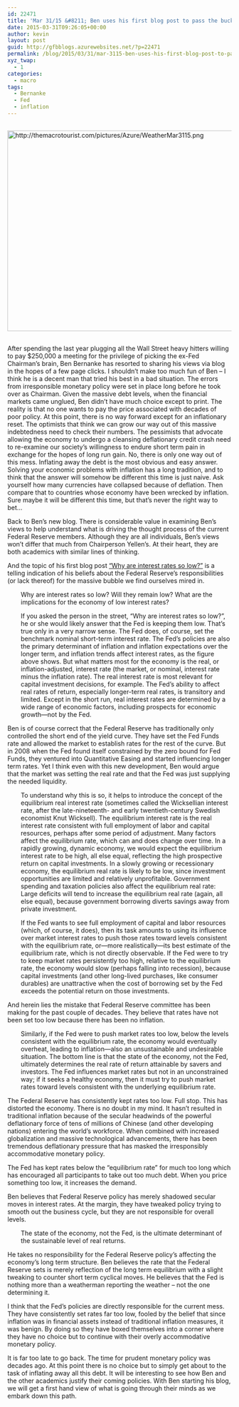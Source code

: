 ```yaml
---
id: 22471
title: 'Mar 31/15 &#8211; Ben uses his first blog post to pass the buck'
date: 2015-03-31T09:26:05+00:00
author: kevin
layout: post
guid: http://gfbblogs.azurewebsites.net/?p=22471
permalink: /blog/2015/03/31/mar-3115-ben-uses-his-first-blog-post-to-pass-the-buck/
xyz_twap:
  - 1
categories:
  - macro
tags:
  - Bernanke
  - Fed
  - inflation
---
```


  <img src="http://themacrotourist.com/pictures/Azure/WeatherMar3115.png" style="margin:30px auto;display:block;" alt="http://themacrotourist.com/pictures/Azure/WeatherMar3115.png" width="600" height="450">

After spending the last year plugging all the Wall Street heavy hitters willing to pay $250,000 a meeting for the privilege of picking the ex-Fed Chairman&#8217;s brain, Ben Bernanke has resorted to sharing his views via blog in the hopes of a few page clicks. I shouldn&#8217;t make too much fun of Ben &#8211; I think he is a decent man that tried his best in a bad situation. The errors from irresponsible monetary policy were set in place long before he took over as Chairman. Given the massive debt levels, when the financial markets came unglued, Ben didn&#8217;t have much choice except to print. The reality is that no one wants to pay the price associated with decades of poor policy. At this point, there is no way forward except for an inflationary reset. The optimists that think we can grow our way out of this massive indebtedness need to check their numbers. The pessimists that advocate allowing the economy to undergo a cleansing deflationary credit crash need to re-examine our society&#8217;s willingness to endure short term pain in exchange for the hopes of long run gain. No, there is only one way out of this mess. Inflating away the debt is the most obvious and easy answer. Solving your economic problems with inflation has a long tradition, and to think that the answer will somehow be different this time is just naive. Ask yourself how many currencies have collapsed because of deflation. Then compare that to countries whose economy have been wrecked by inflation. Sure maybe it will be different this time, but that&#8217;s never the right way to bet&#8230;

Back to Ben&#8217;s new blog. There is considerable value in examining Ben&#8217;s views to help understand what is driving the thought process of the current Federal Reserve members. Although they are all individuals, Ben&#8217;s views won&#8217;t differ that much from Chairperson Yellen&#8217;s. At their heart, they are both academics with similar lines of thinking.

And the topic of his first blog post [&#8220;Why are interest rates so low?&#8221;](http://www.brookings.edu/blogs/ben-bernanke/posts/2015/03/30-why-interest-rates-so-low) is a telling indication of his beliefs about the Federal Reserve&#8217;s responsibilities (or lack thereof) for the massive bubble we find ourselves mired in. 

<p style="padding-left: 30px;">
  Why are interest rates so low? Will they remain low? What are the implications for the economy of low interest rates?
</p>

<p style="padding-left: 30px;">
  If you asked the person in the street, “Why are interest rates so low?”, he or she would likely answer that the Fed is keeping them low. That’s true only in a very narrow sense. The Fed does, of course, set the benchmark nominal short-term interest rate. The Fed’s policies are also the primary determinant of inflation and inflation expectations over the longer term, and inflation trends affect interest rates, as the figure above shows. But what matters most for the economy is the real, or inflation-adjusted, interest rate (the market, or nominal, interest rate minus the inflation rate). The real interest rate is most relevant for capital investment decisions, for example. The Fed’s ability to affect real rates of return, especially longer-term real rates, is transitory and limited. Except in the short run, real interest rates are determined by a wide range of economic factors, including prospects for economic growth—not by the Fed.
</p>

Ben is of course correct that the Federal Reserve has traditionally only controlled the short end of the yield curve. They have set the Fed Funds rate and allowed the market to establish rates for the rest of the curve. But in 2008 when the Fed found itself constrained by the zero bound for Fed Funds, they ventured into Quantitative Easing and started influencing longer term rates. Yet I think even with this new development, Ben would argue that the market was setting the real rate and that the Fed was just supplying the needed liquidity.

<p style="padding-left: 30px;">
  To understand why this is so, it helps to introduce the concept of the equilibrium real interest rate (sometimes called the Wicksellian interest rate, after the late-nineteenth- and early twentieth-century Swedish economist Knut Wicksell). The equilibrium interest rate is the real interest rate consistent with full employment of labor and capital resources, perhaps after some period of adjustment. Many factors affect the equilibrium rate, which can and does change over time. In a rapidly growing, dynamic economy, we would expect the equilibrium interest rate to be high, all else equal, reflecting the high prospective return on capital investments. In a slowly growing or recessionary economy, the equilibrium real rate is likely to be low, since investment opportunities are limited and relatively unprofitable. Government spending and taxation policies also affect the equilibrium real rate: Large deficits will tend to increase the equilibrium real rate (again, all else equal), because government borrowing diverts savings away from private investment.
</p>

<p style="padding-left: 30px;">
  If the Fed wants to see full employment of capital and labor resources (which, of course, it does), then its task amounts to using its influence over market interest rates to push those rates toward levels consistent with the equilibrium rate, or—more realistically—its best estimate of the equilibrium rate, which is not directly observable. If the Fed were to try to keep market rates persistently too high, relative to the equilibrium rate, the economy would slow (perhaps falling into recession), because capital investments (and other long-lived purchases, like consumer durables) are unattractive when the cost of borrowing set by the Fed exceeds the potential return on those investments.
</p>

And herein lies the mistake that Federal Reserve committee has been making for the past couple of decades. They believe that rates have not been set too low because there has been no inflation.

<p style="padding-left: 30px;">
  Similarly, if the Fed were to push market rates too low, below the levels consistent with the equilibrium rate, the economy would eventually overheat, leading to inflation—also an unsustainable and undesirable situation. The bottom line is that the state of the economy, not the Fed, ultimately determines the real rate of return attainable by savers and investors. The Fed influences market rates but not in an unconstrained way; if it seeks a healthy economy, then it must try to push market rates toward levels consistent with the underlying equilibrium rate.
</p>

The Federal Reserve has consistently kept rates too low. Full stop. This has distorted the economy. There is no doubt in my mind. It hasn&#8217;t resulted in traditional inflation because of the secular headwinds of the powerful deflationary force of tens of millions of Chinese (and other developing nations) entering the world&#8217;s workforce. When combined with increased globalization and massive technological advancements, there has been tremendous deflationary pressure that has masked the irresponsibly accommodative monetary policy. 

The Fed has kept rates below the &#8220;equilibrium rate&#8221; for much too long which has encouraged all participants to take out too much debt. When you price something too low, it increases the demand. 

Ben believes that Federal Reserve policy has merely shadowed secular moves in interest rates. At the margin, they have tweaked policy trying to smooth out the business cycle, but they are not responsible for overall levels.

<p style="padding-left: 30px;">
  The state of the economy, not the Fed, is the ultimate determinant of the sustainable level of real returns.
</p>

He takes no responsibility for the Federal Reserve policy&#8217;s affecting the economy&#8217;s long term structure. Ben believes the rate that the Federal Reserve sets is merely reflection of the long term equilibrium with a slight tweaking to counter short term cyclical moves. He believes that the Fed is nothing more than a weatherman reporting the weather &#8211; not the one determining it. 

I think that the Fed&#8217;s policies are directly responsible for the current mess. They have consistently set rates far too low, fooled by the belief that since inflation was in financial assets instead of traditional inflation measures, it was benign. By doing so they have boxed themselves into a corner where they have no choice but to continue with their overly accommodative monetary policy. 

It is far too late to go back. The time for prudent monetary policy was decades ago. At this point there is no choice but to simply get about to the task of inflating away all this debt. It will be interesting to see how Ben and the other academics justify their coming policies. With Ben starting his blog, we will get a first hand view of what is going through their minds as we embark down this path.
